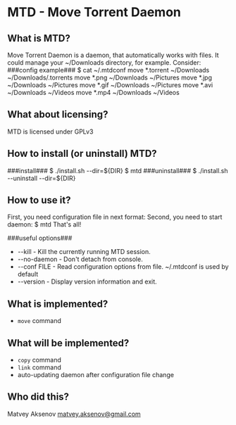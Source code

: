 MTD - Move Torrent Daemon
=========================

What is MTD?
------------
Move Torrent Daemon is a daemon, that automatically works with files. It could manage your ~/Downloads directory, for example. Consider:
###config example###
	$ cat ~/.mtdconf
	move	*.torrent	~/Downloads	~/Downloads/.torrents
	move	*.png		~/Downloads	~/Pictures
	move	*.jpg		~/Downloads	~/Pictures
	move	*.gif		~/Downloads	~/Pictures
	move	*.avi		~/Downloads	~/Videos
	move	*.mp4		~/Downloads	~/Videos

What about licensing?
---------------------
MTD is licensed under GPLv3

How to install (or uninstall) MTD?
----------------------------------
###install###
	$ ./install.sh --dir=${DIR}
	$ mtd
###uninstall###
	$ ./install.sh --uninstall --dir=${DIR}

How to use it?
--------------
First, you need configuration file in next format:
	<command> <pattern> <from> <to>
Second, you need to start daemon:
	$ mtd
That's all!

###useful options###
* --kill - Kill the currently running MTD session.
* --no-daemon -	Don't detach from console.
* --conf FILE -	Read configuration options from file. ~/.mtdconf is used by default
* --version - Display version information and exit.

What is implemented?
--------------------
* `move` command

What will be implemented?
-------------------------
* `copy` command
* `link` command
* auto-updating daemon after configuration file change

Who did this?
-------------
Matvey Aksenov
matvey.aksenov@gmail.com

